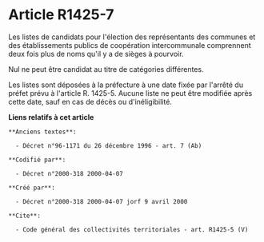 # Article R1425-7

Les listes de candidats pour l'élection des représentants des communes et des établissements publics de coopération
intercommunale comprennent deux fois plus de noms qu'il y a de sièges à pourvoir. 

Nul ne peut être candidat au titre de catégories différentes. 

Les listes sont déposées à la préfecture à une date fixée par l'arrêté du préfet prévu à l'article R. 1425-5. Aucune liste ne
peut être modifiée après cette date, sauf en cas de décès ou d'inéligibilité.

**Liens relatifs à cet article**

	**Anciens textes**:

	  - Décret n°96-1171 du 26 décembre 1996 - art. 7 (Ab)

	**Codifié par**:

	  - Décret n°2000-318 2000-04-07

	**Créé par**:

	  - Décret n°2000-318 2000-04-07 jorf 9 avril 2000

	**Cite**:

	  - Code général des collectivités territoriales - art. R1425-5 (V)
